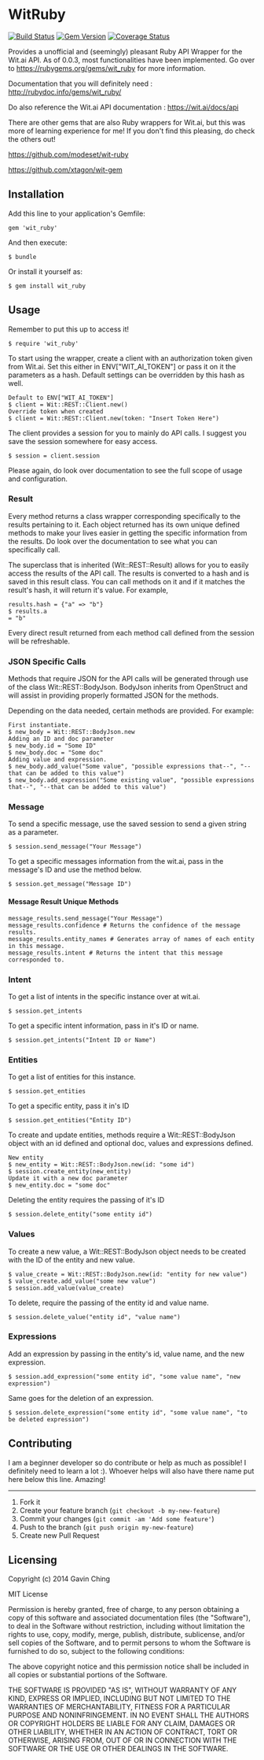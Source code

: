 # WitRuby

[![Build Status](https://travis-ci.org/gching/wit_ruby.svg?branch=master)](https://travis-ci.org/gching/wit_ruby)
[![Gem Version](https://badge.fury.io/rb/wit_ruby.png)](http://badge.fury.io/rb/wit_ruby)
[![Coverage Status](https://coveralls.io/repos/gching/wit_ruby/badge.png?branch=master)](https://coveralls.io/r/gching/wit_ruby?branch=master)

Provides a unofficial and (seemingly) pleasant Ruby API Wrapper for the Wit.ai API. As of 0.0.3, most functionalities have been implemented. Go over to https://rubygems.org/gems/wit_ruby for more information.

Documentation that you will definitely need : http://rubydoc.info/gems/wit_ruby/

Do also reference the Wit.ai API documentation : https://wit.ai/docs/api

There are other gems that are also Ruby wrappers for Wit.ai, but this was more of learning experience for me! If you don't find this pleasing, do check the others out!

https://github.com/modeset/wit-ruby

https://github.com/xtagon/wit-gem


## Installation

Add this line to your application's Gemfile:

    gem 'wit_ruby'

And then execute:

    $ bundle

Or install it yourself as:

    $ gem install wit_ruby

## Usage

Remember to put this up to access it!

    $ require 'wit_ruby'

To start using the wrapper, create a client with an authorization token given from Wit.ai. Set this either in ENV["WIT_AI_TOKEN"] or pass it on it the parameters as a hash. Default settings can be overridden by this hash as well.

    Default to ENV["WIT_AI_TOKEN"]
    $ client = Wit::REST::Client.new()
    Override token when created
    $ client = Wit::REST::Client.new(token: "Insert Token Here")

The client provides a session for you to mainly do API calls. I suggest you save the session somewhere for easy access.

    $ session = client.session

Please again, do look over documentation to see the full scope of usage and configuration.

### Result

Every method returns a class wrapper corresponding specifically to the results pertaining to it. Each object returned has its own unique defined methods to make your lives easier in getting the specific information from the results. Do look over the documentation to see what you can specifically call.

The superclass that is inherited (Wit::REST::Result) allows for you to easily access the results of the API call. The results is converted to a hash and is saved in this result class.
You can call methods on it and if it matches the result's hash, it will return it's value. For example,

    results.hash = {"a" => "b"}
    $ results.a
    = "b"

Every direct result returned from each method call defined from the session will be refreshable.

### JSON Specific Calls

Methods that require JSON for the API calls will be generated through use of the class Wit::REST::BodyJson.
BodyJson inherits from OpenStruct and will assist in providing properly formatted JSON for the methods.

Depending on the data needed, certain methods are provided. For example:

    First instantiate.
    $ new_body = Wit::REST::BodyJson.new
    Adding an ID and doc parameter
    $ new_body.id = "Some ID"
    $ new_body.doc = "Some doc"
    Adding value and expression.
    $ new_body.add_value("Some value", "possible expressions that--", "--that can be added to this value")
    $ new_body.add_expression("Some existing value", "possible expressions that--", "--that can be added to this value")


### Message

To send a specific message, use the saved session to send a given string as a parameter.

    $ session.send_message("Your Message")

To get a specific messages information from the wit.ai, pass in the message's ID and use the method below.

    $ session.get_message("Message ID")

#### Message Result Unique Methods

    message_results.send_message("Your Message")
    message_results.confidence # Returns the confidence of the message results.
    message_results.entity_names # Generates array of names of each entity in this message.
    message_results.intent # Returns the intent that this message corresponded to.


### Intent

To get a list of intents in the specific instance over at wit.ai.

    $ session.get_intents

To get a specific intent information, pass in it's ID or name.

    $ session.get_intents("Intent ID or Name")

### Entities

To get a list of entities for this instance.

    $ session.get_entities

To get a specific entity, pass it in's ID

    $ session.get_entities("Entity ID")

To create and update entities, methods require a Wit::REST::BodyJson object with an id defined and optional doc, values and expressions defined.

    New entity
    $ new_entity = Wit::REST::BodyJson.new(id: "some id")
    $ session.create_entity(new_entity)
    Update it with a new doc parameter
    $ new_entity.doc = "some doc"

Deleting the entity requires the passing of it's ID

    $ session.delete_entity("some entity id")


### Values

To create a new value, a Wit::REST::BodyJson object needs to be created with the ID of the entity and new value.

    $ value_create = Wit::REST::BodyJson.new(id: "entity for new value")
    $ value_create.add_value("some new value")
    $ session.add_value(value_create)

To delete, require the passing of the entity id and value name.

    $ session.delete_value("entity id", "value name")

### Expressions

Add an expression by passing in the entity's id, value name, and the new expression.

    $ session.add_expression("some entity id", "some value name", "new expression")

Same goes for the deletion of an expression.

    $ session.delete_expression("some entity id", "some value name", "to be deleted expression")

## Contributing

I am a beginner developer so do contribute or help as much as possible! I definitely need to learn a lot :). Whoever helps will also have there name put here below this line. Amazing!
_________________________________


1. Fork it
2. Create your feature branch (`git checkout -b my-new-feature`)
3. Commit your changes (`git commit -am 'Add some feature'`)
4. Push to the branch (`git push origin my-new-feature`)
5. Create new Pull Request

## Licensing
Copyright (c) 2014 Gavin Ching

MIT License

Permission is hereby granted, free of charge, to any person obtaining
a copy of this software and associated documentation files (the
"Software"), to deal in the Software without restriction, including
without limitation the rights to use, copy, modify, merge, publish,
distribute, sublicense, and/or sell copies of the Software, and to
permit persons to whom the Software is furnished to do so, subject to
the following conditions:

The above copyright notice and this permission notice shall be
included in all copies or substantial portions of the Software.

THE SOFTWARE IS PROVIDED "AS IS", WITHOUT WARRANTY OF ANY KIND,
EXPRESS OR IMPLIED, INCLUDING BUT NOT LIMITED TO THE WARRANTIES OF
MERCHANTABILITY, FITNESS FOR A PARTICULAR PURPOSE AND
NONINFRINGEMENT. IN NO EVENT SHALL THE AUTHORS OR COPYRIGHT HOLDERS BE
LIABLE FOR ANY CLAIM, DAMAGES OR OTHER LIABILITY, WHETHER IN AN ACTION
OF CONTRACT, TORT OR OTHERWISE, ARISING FROM, OUT OF OR IN CONNECTION
WITH THE SOFTWARE OR THE USE OR OTHER DEALINGS IN THE SOFTWARE.
